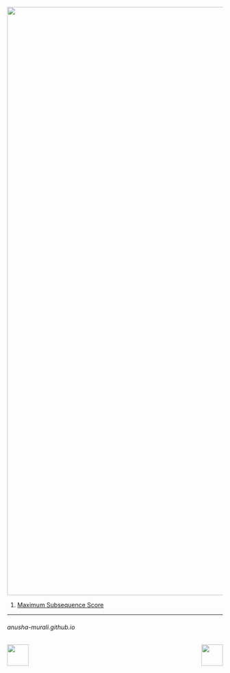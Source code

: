 <p align="center">
<img width="1375" alt="favorite_sw" src="https://github.com/user-attachments/assets/7a4a8e65-5e94-4055-8626-fd641d7c9936" />
</p>

1. [Maximum Subsequence Score](./maxScore.md)
   


* * *
###### anusha-murali.github.io


<img src="https://github.com/anusha-murali/anusha-murali.github.io/assets/111596338/639243aa-2857-4595-a65a-7852762bb002" width="50" height="50" align="left">

[<img src="https://github.com/user-attachments/assets/989cfb30-4fb8-40f8-a812-8a054869aa32" width="50" height="50" align="right">](../index.md)
